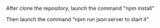 After clone the repository, launch the command "npm install"

Then launch the command "npm run json:server to start it"
